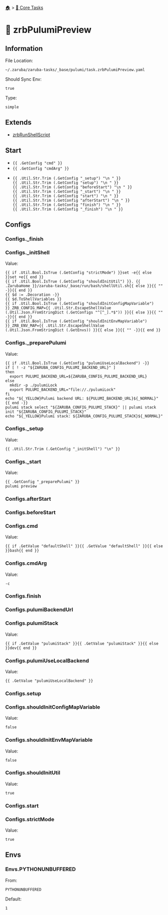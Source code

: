 <!--startTocHeader-->
[🏠](../README.md) > [🥝 Core Tasks](README.md)
# 🦆 zrbPulumiPreview
<!--endTocHeader-->

## Information

File Location:

    ~/.zaruba/zaruba-tasks/_base/pulumi/task.zrbPulumiPreview.yaml

Should Sync Env:

    true

Type:

    simple


## Extends

* [zrbRunShellScript](zrb-run-shell-script.md)


## Start

* `{{ .GetConfig "cmd" }}`
* `{{ .GetConfig "cmdArg" }}`
*
    ```
    {{ .Util.Str.Trim (.GetConfig "_setup") "\n " }}
    {{ .Util.Str.Trim (.GetConfig "setup") "\n " }}
    {{ .Util.Str.Trim (.GetConfig "beforeStart") "\n " }}
    {{ .Util.Str.Trim (.GetConfig "_start") "\n " }}
    {{ .Util.Str.Trim (.GetConfig "start") "\n " }}
    {{ .Util.Str.Trim (.GetConfig "afterStart") "\n " }}
    {{ .Util.Str.Trim (.GetConfig "finish") "\n " }}
    {{ .Util.Str.Trim (.GetConfig "_finish") "\n " }}

    ```


## Configs


### Configs._finish


### Configs._initShell

Value:

    {{ if .Util.Bool.IsTrue (.GetConfig "strictMode") }}set -e{{ else }}set +e{{ end }}
    {{ if .Util.Bool.IsTrue (.GetConfig "shouldInitUtil") }}. {{ .ZarubaHome }}/zaruba-tasks/_base/run/bash/shellUtil.sh{{ else }}{{ "" -}}{{ end }}
    {{ $d := .Decoration -}}
    {{ $d.ToShellVariables }}
    {{ if .Util.Bool.IsTrue (.GetConfig "shouldInitConfigMapVariable") }}_ZRB_CONFIG_MAP={{ .Util.Str.EscapeShellValue (.Util.Json.FromStringDict (.GetConfigs "^[^_].*$")) }}{{ else }}{{ "" -}}{{ end }}
    {{ if .Util.Bool.IsTrue (.GetConfig "shouldInitEnvMapVariable") }}_ZRB_ENV_MAP={{ .Util.Str.EscapeShellValue (.Util.Json.FromStringDict (.GetEnvs)) }}{{ else }}{{ "" -}}{{ end }}



### Configs._preparePulumi

Value:

    {{ if .Util.Bool.IsTrue (.GetConfig "pulumiUseLocalBackend") -}}
    if [ ! -z "${ZARUBA_CONFIG_PULUMI_BACKEND_URL}" ]
    then
      export PULUMI_BACKEND_URL=${ZARUBA_CONFIG_PULUMI_BACKEND_URL}
    else
      mkdir -p ./pulumiLock
      export PULUMI_BACKEND_URL="file://./pulumiLock"
    fi
    echo "${_YELLOW}Pulumi backend URL: ${PULUMI_BACKEND_URL}${_NORMAL}"
    {{ end -}}
    pulumi stack select "${ZARUBA_CONFIG_PULUMI_STACK}" || pulumi stack init "${ZARUBA_CONFIG_PULUMI_STACK}" 
    echo "${_YELLOW}Pulumi stack: ${ZARUBA_CONFIG_PULUMI_STACK}${_NORMAL}"



### Configs._setup

Value:

    {{ .Util.Str.Trim (.GetConfig "_initShell") "\n" }}


### Configs._start

Value:

    {{ .GetConfig "_preparePulumi" }}
    pulumi preview



### Configs.afterStart


### Configs.beforeStart


### Configs.cmd

Value:

    {{ if .GetValue "defaultShell" }}{{ .GetValue "defaultShell" }}{{ else }}bash{{ end }}


### Configs.cmdArg

Value:

    -c


### Configs.finish


### Configs.pulumiBackendUrl


### Configs.pulumiStack

Value:

    {{ if .GetValue "pulumiStack" }}{{ .GetValue "pulumiStack" }}{{ else }}dev{{ end }}


### Configs.pulumiUseLocalBackend

Value:

    {{ .GetValue "pulumiUseLocalBackend" }}


### Configs.setup


### Configs.shouldInitConfigMapVariable

Value:

    false


### Configs.shouldInitEnvMapVariable

Value:

    false


### Configs.shouldInitUtil

Value:

    true


### Configs.start


### Configs.strictMode

Value:

    true


## Envs


### Envs.PYTHONUNBUFFERED

From:

    PYTHONUNBUFFERED

Default:

    1